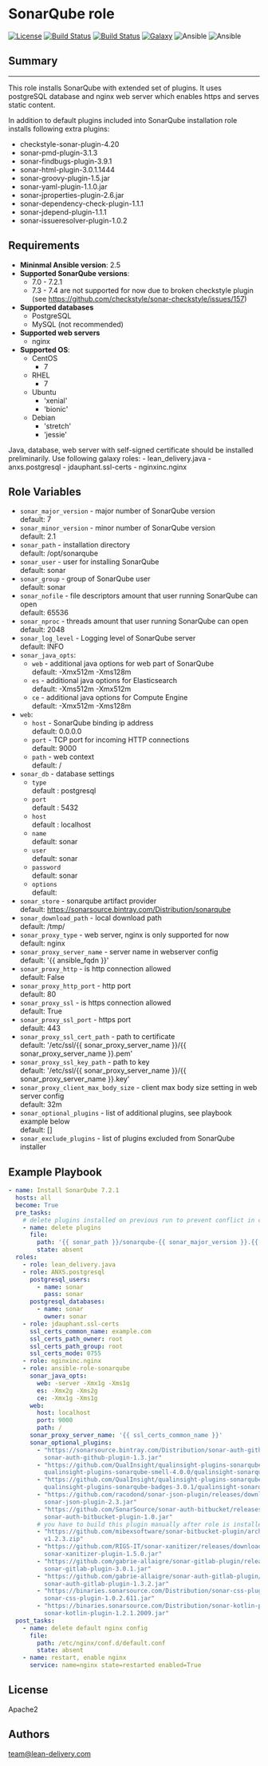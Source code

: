 SonarQube role
=========
[![License](https://img.shields.io/badge/license-Apache-green.svg?style=flat)](https://raw.githubusercontent.com/lean-delivery/ansible-role-sonarqube/master/LICENSE)
[![Build Status](https://travis-ci.org/lean-delivery/ansible-role-sonarqube.svg?branch=master)](https://travis-ci.org/lean-delivery/ansible-role-sonarqube)
[![Build Status](https://gitlab.com/lean-delivery/ansible-role-sonarqube/badges/master/build.svg)](https://gitlab.com/lean-delivery/ansible-role-sonarqube/pipelines)
[![Galaxy](https://img.shields.io/badge/galaxy-lean__delivery.sonarqube-blue.svg)](https://galaxy.ansible.com/lean_delivery/sonarqube)
![Ansible](https://img.shields.io/ansible/role/d/29212.svg)
![Ansible](https://img.shields.io/badge/dynamic/json.svg?label=min_ansible_version&url=https%3A%2F%2Fgalaxy.ansible.com%2Fapi%2Fv1%2Froles%2F29212%2F&query=$.min_ansible_version)

## Summary
--------------

This role installs SonarQube with extended set of plugins. It uses postgreSQL database and nginx web server which enables https and serves static content.

In addition to default plugins included into SonarQube installation role installs following extra plugins:
  - checkstyle-sonar-plugin-4.20
  - sonar-pmd-plugin-3.1.3
  - sonar-findbugs-plugin-3.9.1
  - sonar-html-plugin-3.0.1.1444
  - sonar-groovy-plugin-1.5.jar
  - sonar-yaml-plugin-1.1.0.jar
  - sonar-jproperties-plugin-2.6.jar
  - sonar-dependency-check-plugin-1.1.1
  - sonar-jdepend-plugin-1.1.1
  - sonar-issueresolver-plugin-1.0.2

Requirements
--------------

 - **Mininmal Ansible version**: 2.5
 - **Supported SonarQube versions**:
   - 7.0 - 7.2.1
   - 7.3 - 7.4 are not supported for now due to broken checkstyle plugin (see https://github.com/checkstyle/sonar-checkstyle/issues/157)
 - **Supported databases**
   - PostgreSQL
   - MySQL (not recommended)
 - **Supported web servers**
   - nginx 
 - **Supported OS**:
   - CentOS
     - 7
   - RHEL
     - 7
   - Ubuntu
      - 'xenial'
      - 'bionic'
   - Debian
      - 'stretch'
      - 'jessie'

Java, database, web server with self-signed certificate should be installed preliminarily. Use following galaxy roles:
    - lean_delivery.java
    - anxs.postgresql
    - jdauphant.ssl-certs
    - nginxinc.nginx


Role Variables
--------------

  - `sonar_major_version` - major number of SonarQube version\
    default: 7
  - `sonar_minor_version` - minor number of SonarQube version\
    default: 2.1
  - `sonar_path` - installation directory\
    default: /opt/sonarqube
  - `sonar_user` - user for installing SonarQube\
    default: sonar
  - `sonar_group` - group of SonarQube user\
    default: sonar
  - `sonar_nofile` - file descriptors amount that user running SonarQube can open\
    default: 65536
  - `sonar_nproc` - threads amount that user running SonarQube can open\
    default: 2048
  - `sonar_log_level` - Logging level of SonarQube server\
    default: INFO
  - `sonar_java_opts`:
      - `web` - additional java options for web part of SonarQube\
        default: -Xmx512m -Xms128m
      - `es` - additional java options for Elasticsearch\
        default: -Xms512m -Xmx512m
      - `ce` - additional java options for Compute Engine\
        default: -Xmx512m -Xms128m
  - `web`:
      - `host` - SonarQube binding ip address\
        default: 0.0.0.0
      - `port` - TCP port for incoming HTTP connections\
        default: 9000
      - `path` - web context\
        default: /
  - `sonar_db` - database settings
      - `type`\
        default : postgresql
      - `port`\
        default : 5432
      - `host`\
        default : localhost
      - `name`\
        default: sonar
      - `user`\
        default: sonar
      - `password`\
        default: sonar
      - `options`\
        default:
  - `sonar_store` - sonarqube artifact provider\
    default: https://sonarsource.bintray.com/Distribution/sonarqube
  - `sonar_download_path` - local download path\
    default: /tmp/
  - `sonar_proxy_type` - web server, nginx is only supported for now\
    default: nginx
  - `sonar_proxy_server_name` - server name in webserver config\
    default: '{{ ansible_fqdn }}'
  - `sonar_proxy_http` - is http connection allowed\
    default: False
  - `sonar_proxy_http_port` - http port\
    default: 80
  - `sonar_proxy_ssl` - is https connection allowed\
    default: True
  - `sonar_proxy_ssl_port` - https port\
    default: 443
  - `sonar_proxy_ssl_cert_path` - path to certificate\
    default: '/etc/ssl/{{ sonar_proxy_server_name }}/{{ sonar_proxy_server_name }}.pem'
  - `sonar_proxy_ssl_key_path` - path to key\
    default: '/etc/ssl/{{ sonar_proxy_server_name }}/{{ sonar_proxy_server_name }}.key'
  - `sonar_proxy_client_max_body_size` - client max body size setting in web server config\
    default: 32m
  - `sonar_optional_plugins` - list of additional plugins, see playbook example below\
    default: []
  - `sonar_exclude_plugins` - list of plugins excluded from SonarQube installer

Example Playbook
----------------
```yaml
- name: Install SonarQube 7.2.1
  hosts: all
  become: True
  pre_tasks:
    # delete plugins installed on previous run to prevent conflict in case if any plugin is updated
    - name: delete plugins
      file:
        path: '{{ sonar_path }}/sonarqube-{{ sonar_major_version }}.{{ sonar_minor_version }}/extensions/plugins'
        state: absent      
  roles:
    - role: lean_delivery.java
    - role: ANXS.postgresql
      postgresql_users:
        - name: sonar
          pass: sonar
      postgresql_databases:
        - name: sonar
          owner: sonar
    - role: jdauphant.ssl-certs
      ssl_certs_common_name: example.com
      ssl_certs_path_owner: root
      ssl_certs_path_group: root
      ssl_certs_mode: 0755
    - role: nginxinc.nginx
    - role: ansible-role-sonarqube
      sonar_java_opts:
        web: -server -Xmx1g -Xms1g
        es: -Xmx2g -Xms2g 
        ce: -Xmx1g -Xms1g
      web:
        host: localhost
        port: 9000
        path: / 
      sonar_proxy_server_name: '{{ ssl_certs_common_name }}'
      sonar_optional_plugins:
        - "https://sonarsource.bintray.com/Distribution/sonar-auth-github-plugin/\
          sonar-auth-github-plugin-1.3.jar"
        - "https://github.com/QualInsight/qualinsight-plugins-sonarqube-smell/releases/download/\
          qualinsight-plugins-sonarqube-smell-4.0.0/qualinsight-sonarqube-smell-plugin-4.0.0.jar"
        - "https://github.com/QualInsight/qualinsight-plugins-sonarqube-badges/releases/download/\
          qualinsight-plugins-sonarqube-badges-3.0.1/qualinsight-sonarqube-badges-3.0.1.jar"
        - "https://github.com/racodond/sonar-json-plugin/releases/download/2.3/\
          sonar-json-plugin-2.3.jar"
        - "https://github.com/SonarSource/sonar-auth-bitbucket/releases/download/1.0/\
          sonar-auth-bitbucket-plugin-1.0.jar"
        # you have to build this plugin manually after role is installed, use "mvn clean install" command
        - "https://github.com/mibexsoftware/sonar-bitbucket-plugin/archive/\
          v1.2.3.zip"
        - "https://github.com/RIGS-IT/sonar-xanitizer/releases/download/1.5.0/\
          sonar-xanitizer-plugin-1.5.0.jar"
        - "https://github.com/gabrie-allaigre/sonar-gitlab-plugin/releases/download/3.0.1/\
          sonar-gitlab-plugin-3.0.1.jar"
        - "https://github.com/gabrie-allaigre/sonar-auth-gitlab-plugin/releases/download/1.3.2/\
          sonar-auth-gitlab-plugin-1.3.2.jar"
        - "https://binaries.sonarsource.com/Distribution/sonar-css-plugin/\
          sonar-css-plugin-1.0.2.611.jar"
        - "https://binaries.sonarsource.com/Distribution/sonar-kotlin-plugin/\
          sonar-kotlin-plugin-1.2.1.2009.jar"
  post_tasks:
    - name: delete default nginx config
      file:
        path: /etc/nginx/conf.d/default.conf
        state: absent
    - name: restart, enable nginx
      service: name=nginx state=restarted enabled=True
```

## License

Apache2

## Authors

team@lean-delivery.com
